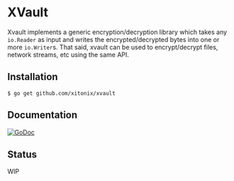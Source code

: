 # XVault

Xvault implements a generic encryption/decryption library which takes any `io.Reader` as input and writes the encrypted/decrypted bytes into one or more `io.Writer`s.  That said, xvault can be used to encrypt/decrypt files, network streams, etc using the same API.

## Installation





```shell
$ go get github.com/xitonix/xvault
```

## Documentation

 [![GoDoc](https://godoc.org/github.com/xitonix/xvault?status.svg)](https://godoc.org/github.com/xitonix/xvault)

## Status
WIP
